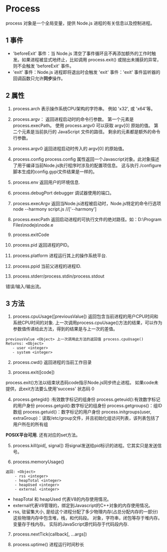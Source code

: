# Process
process 对象是一个全局变量，提供 Node.js 进程的有关信息以及控制进程。

## 1 事件

- 'beforeExit' 事件：当 Node.js 清空了事件循环且不再添加额外的工作时触发。如果进程被显式地终止，比如调用 process.exit() 或抛出未捕获的异常，则不会触发 'beforeExit' 事件。
- 'exit' 事件：Node.js 进程即将退出时会触发 'exit' 事件：'exit' 事件监听器的回调函数只允许**同步**操作。

## 2 属性

1. process.arch
表示操作系统CPU架构的字符串。 例如 'x32', 或 'x64'等。

2. process.argv：
返回进程启动时的命令行参数。
第一个元素是 process.execPath。 使用 process.argv0 可以获取 argv[0] 原始的值。
第二个元素是当前执行的 JavaScript 文件的路径。 剩余的元素都是额外的命令行参数。

3. process.argv0
返回进程启动时传入的 argv[0] 的原始值。

4. process.config
process.config 属性返回一个Javascript对象。此对象描述了用于编译当前Node.js执行程序时涉及的配置项信息。 这与执行./configure脚本生成的config.gypi文件结果是一样的。

5. process.env
返回用户的环境信息.

6. process.debugPort
debugger 调试器使用的端口。

7. process.execArgv
返回当Node.js进程被启动时，Node.js特定的命令行选项
node --harmony script.js   //['--harmony']

8. process.execPath
返回启动进程的可执行文件的绝对路径。如：D:\Program Files\nodejs\node.e

9. process.exitCode

10. process.pid
返回进程的PID。

11. process.platform
进程运行其上的操作系统平台.

12. process.ppid
当前父进程的进程ID.
 
13. process.stderr/process.stdin/process.stdout

错误/输入/输出流。


## 3 方法

1. process.cpuUsage([previousValue])
返回包含当前进程的用户CPU时间和系统CPU时间的对象.
上一次调用process.cpuUsage()方法的结果，可以作为参数值传递给此方法，得到的结果是与上一次的差值。
```
previousValue <Object> 上一次调用此方法的返回值 process.cpuUsage()
Returns: <Object>
   - user <integer>
   - system <integer>

```

2. process.cwd()
返回进程的当前工作目录


3. process.exit([code])

process.exit()方法以结束状态码code指示Node.js同步终止进程。 如果code未提供，此exit方法要么使用'success' 状态码 0

4. process.getegid()
:有效数字标记的组身份
process.geteuid():有效数字标记的用户身份
process.getgid():数字标记的组身份
process.getgroups()：组ID数组
process.getuid()：数字标记的用户身份
process.initgroups(user, extraGroup)：读取/etc/group文件，并且初始化组访问列表，该列表包括了用户所在的所有组

**POSIX平台可用**. 还有对应的set方法。

5. process.kill(pid[, signal])
将signal发送给pid标识的进程。它其实只是发送信号。

6. process.memoryUsage()

```
返回: <Object>
    - rss <integer>
    - heapTotal <integer>
    - heapUsed <integer>
    - external <integer>

```
- heapTotal 和 heapUsed 代表V8的内存使用情况。
- external代表V8管理的，绑定到Javascript的C++对象的内存使用情况。
- rss, 驻留集大小, 是给这个进程分配了多少物理内存(占总分配内存的一部分) 这些物理内存中包含堆，栈，和代码段。
对象，字符串，闭包等存于堆内存。 变量存于栈内存。 实际的JavaScript源代码存于代码段内存.

7. process.nextTick(callback[, ...args])

8. process.uptime()
进程运行时间秒长